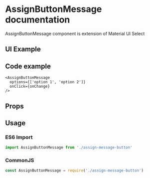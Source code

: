 # AssignButtonMessage documentation

AssignButtonMessage component is extension of Material UI Select
## UI Example

<!-- STORY -->

## Code example

```
<AssignButtonMessage
  options={['option 1', 'option 2']}
  onClick={onChange}
/>
```
<!-- SOURCE -->

## Props

<!-- PROPS -->

## Usage

### ES6 Import
```js
import AssignButtonMessage from './assign-message-button'
```

### CommonJS

```js
const AssignButtonMessage = require('./assign-message-button')
